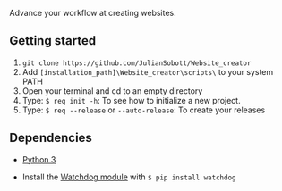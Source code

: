 Advance your workflow at creating websites.
## Getting started ##

 1. `git clone https://github.com/JulianSobott/Website_creator`
 2. Add `[installation_path]\Website_creator\scripts\` to your system PATH
 3. Open your terminal and cd to an empty directory
 4. Type: `$ req init -h`: To see how to initialize a new project.
 5. Type: `$ req --release` or `--auto-release`: To create your releases

## Dependencies ##

 - [Python 3][1]


 - Install the [Watchdog module][2] with `$ pip install watchdog`


  [1]: https://www.python.org/downloads/
  [2]: https://pythonhosted.org/watchdog/
